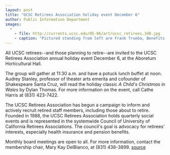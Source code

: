 ```yaml
---
layout: post
title: "UCSC Retirees Association holiday event December 6"
author: Public Information Department
images:
  -
    - file: http://currents.ucsc.edu/05-06/art/ucsc_retirees.340.jpg
    - caption: "Pictured standing from left are Frank Trueba, Benefits Office health care facilitator, with Retirees Association members Mary Kay DelBianco, Barbara Dileanis, and Marilyn Cantlay. Seated at left is Fay Levinson. The retirees were recruiting prospective members at the November 3 Open Enrollment Fair."
---
```


All UCSC retirees--and those planning to retire--are invited to the UCSC Retirees Association annual holiday event December 6, at the Aboretum Horticultural Hall.

The group will gather at 11:30 a.m. and have a potuck lunch buffet at noon. Audrey Stanley, professor of theater arts emerita and cofounder of Shakespeare Santa Cruz, will read the holiday classic _A Child's Christmas in Wales_ by Dylan Thomas. For more information on the event, call Cathe Harris at (831) 423-7422.

The UCSC Retirees Association has begun a campaign to inform and actively recruit retired staff members, including those about to retire. Founded in 1988, the UCSC Retirees Association holds quarterly social events and is represented in the systemwide Council of University of California Retirees Associations. The council's goal is advocacy for retirees' interests, especially health insurance and pension benefits.

Monthly board meetings are open to all. For more information, contact the membership chair, Mary Kay DelBianco, at (831) 438-3899.
[source](http://www1.ucsc.edu/currents/05-06/11-28/brief-retirees.asp "Permalink to brief-retirees")
